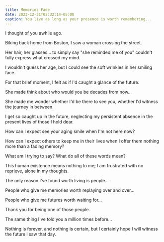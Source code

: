```yaml
---
title: Memories Fade
date: 2023-12-31T02:32:14-05:00
caption: You live as long as your presence is worth remembering...
---
```


I thought of you awhile ago.

Biking back home from Boston, I saw a woman crossing the street.

Her hair, her glasses&hellip; to simply say "she reminded me of you" couldn't fully express what crossed my mind.

I wouldn't guess her age, but I could see the soft wrinkles in her smiling face.

For that brief moment, I felt as if I'd caught a glance of the future.

She made think about who would you be decades from now&hellip;

She made me wonder whether I'd be there to see you, whether I'd witness the journey in between.

I get so caught up in the future, neglecting my persistent absence in the present lives of those I hold dear.

How can I expect see your aging smile when I'm not here now?

How can I expect others to keep me in their lives when I offer them nothing more than a fading memory?

What am I trying to say? What do all of these words mean?

This human existence means nothing to me; I am frustrated with no reprieve, alone in my thoughts.

The only reason I've found worth living is people&hellip;

People who give me memories worth replaying over and over&hellip;

People who give me futures worth waiting for&hellip;

Thank you for being one of those people.

The same thing I've told you a million times before&hellip;

Nothing is forever, and nothing is certain, but I certainly hope I will witness the future I saw that day.

